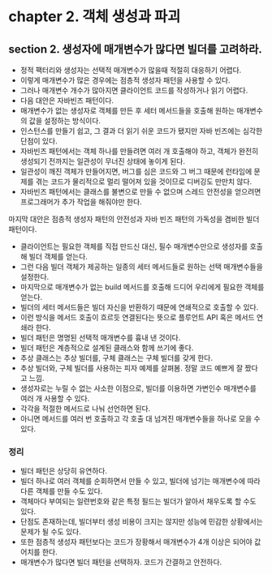 # chapter 2. 객체 생성과 파괴 

## section 2. 생성자에 매개변수가 많다면 빌더를 고려하라.

* 정적 팩터리와 생성자는 선택적 매개변수가 많을때 적절히 대응하기 어렵다.
* 이렇게 매개변수가 많은 경우에는 점층적 생성자 패턴을 사용할 수 있다.
* 그러나 매개변수 개수가 많아지면 클라이언트 코드를 작성하거나 읽기 어렵다.
* 다음 대안은 자바빈즈 패턴이다.
* 매개변수가 없는 생성자로 객체를 만든 후 세터 메서드들을 호출해 원하는 매개변수의 값을 설정하는 방식이다.
* 인스턴스를 만들기 쉽고, 그 결과 더 읽기 쉬운 코드가 됐지만 자바 빈즈에는 심각한 단점이 있다.
* 자바빈즈 패턴에서는 객체 하나를 만들려면 여러 개 호출해야 하고, 객체가 완전히 생성되기 전까지는 일관성이 무너진 상태에 놓이게 된다.
* 일관성이 깨진 객체가 만들어지면, 버그를 심은 코드와 그 버그 때문에 런타임에 문제를 겪는 코드가 물리적으로 멀리 떨어져 있을 것이므로 디버깅도 만만치 않다.
* 자바빈즈 패턴에서는 클래스를 불변으로 만들 수 없으며 스레드 안전성을 얻으려면 프로그래머가 추가 작업을 해줘야만 한다.

마지막 대안은 점층적 생성자 패턴의 안전성과 자바 빈즈 패턴의 가독성을 겸비한 빌더 패턴이다.

* 클라이언트는 필요한 객체를 직접 만드신 대신, 필수 매개변수만으로 생성자를 호출해 빌더 객체를 얻는다.
* 그런 다음 빌더 객체가 제공하는 일종의 세터 메서드들로 원하는 선택 매개변수들을 설정한다.
* 마지막으로 매개변수가 없는 build 메서드를 호출해 드디어 우리에게 필요한 객체를 얻는다.
* 빌더의 세터 메서드들은 빌더 자신을 반환하기 때문에 연쇄적으로 호출할 수 있다.
* 이런 방식을 메서드 호출이 흐르듯 연결된다는 뜻으로 플루언트 API 혹은 메서드 연쇄라 한다.
* 빌더 패턴은 명명된 선택적 매개변수를 흉내 낸 것이다.
* 빌더 패턴은 계층적으로 설계된 클래스와 함께 쓰기에 좋다.
* 추상 클래스는 추상 빌더를, 구체 클래스는 구체 빌더를 갖게 한다.
* 추상 빌더와, 구체 빌더를 사용하는 피자 예제를 살펴봄. 정말 코드 예쁘게 잘 짰다고 느낌.
* 생성자로는 누릴 수 없는 사소한 이점으로, 빌더를 이용하면 가변인수 매개변수를 여러 개 사용할 수 있다.
* 각각을 적절한 메서드로 나눠 선언하면 된다.
* 아니면 메서드를 여러 번 호출하고 각 호출 대 넘겨진 매개변수들을 하나로 모을 수 있다.

### 정리

* 빌더 패턴은 상당히 유연하다.
* 빌더 하나로 여러 객체를 순회하면서 만들 수 있고, 빌더에 넘기는 매개변수에 따라 다른 객체를 만들 수도 있다.
* 객체마다 부여되는 일련번호와 같은 특정 필드는 빌더가 알아서 채우도록 할 수도 있다.
* 단점도 존재하는데, 빌더부터 생성 비용이 크지는 않지만 성능에 민감한 상황에서는 문제가 될 수도 있다.
* 또한 점층적 생성자 패턴보다는 코드가 장황해서 매개변수가 4개 이상은 되어야 값어치를 한다.
* 매개변수가 많다면 빌더 패턴을 선택하자. 코드가 간결하고 안전하다.